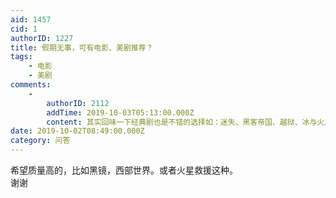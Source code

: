 ```yaml
---
aid: 1457
cid: 1
authorID: 1227
title: 假期无事，可有电影、美剧推荐？
tags:
    - 电影
    - 美剧
comments:
    -
        authorID: 2112
        addTime: 2019-10-03T05:13:00.000Z
        content: 其实回味一下经典剧也是不错的选择如：迷失、黑客帝国、越狱、冰与火之歌、硅谷。。。应该够你看整个国庆了。
date: 2019-10-02T08:49:00.000Z
category: 问答
---
```


希望质量高的，比如黑镜，西部世界。或者火星救援这种。  
谢谢
